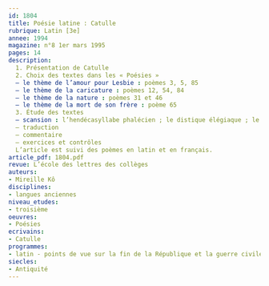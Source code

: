 ```yaml
---
id: 1804
title: Poésie latine : Catulle 
rubrique: Latin [3e]
annee: 1994
magazine: n°8 1er mars 1995
pages: 14
description: 
  1. Présentation de Catulle
  2. Choix des textes dans les « Poésies »
  – le thème de l’amour pour Lesbie : poèmes 3, 5, 85
  – le thème de la caricature : poèmes 12, 54, 84
  – le thème de la nature : poèmes 31 et 46
  – le thème de la mort de son frère : poème 65
  3. Étude des textes
  – scansion : l’hendécasyllabe phalécien ; le distique élégiaque ; le trimètre iambique
  – traduction
  – commentaire
  – exercices et contrôles
  L’article est suivi des poèmes en latin et en français.
article_pdf: 1804.pdf
revue: L’école des lettres des collèges
auteurs:
- Mireille Kô
disciplines:
- langues anciennes
niveau_etudes:
- troisième
oeuvres:
- Poésies
ecrivains:
- Catulle
programmes:
- latin - points de vue sur la fin de la République et la guerre civile
siecles:
- Antiquité
---
```

